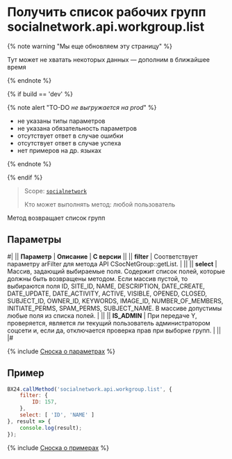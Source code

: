 # Получить список рабочих групп socialnetwork.api.workgroup.list

{% note warning "Мы еще обновляем эту страницу" %}

Тут может не хватать некоторых данных — дополним в ближайшее время

{% endnote %}

{% if build == 'dev' %}

{% note alert "TO-DO _не выгружается на prod_" %}

- не указаны типы параметров
- не указана обязательность параметров
- отсутствует ответ в случае ошибки
- отсутствует ответ в случае успеха
- нет примеров на др. языках

{% endnote %}

{% endif %}

> Scope: [`socialnetwork`](../scopes/permissions.md)
>
> Кто может выполнять метод: любой пользователь

Метод возвращает список групп

## Параметры

#|
|| **Параметр** | **Описание** | **С версии** ||
|| **filter** | Cоответствует параметру arFilter для метода API CSocNetGroup::getList. | ||
|| **select** | Массив, задающий выбираемые поля. Содержит список полей, которые должны быть возвращены методом. Если массив пустой, то выбираются поля ID, SITE_ID, NAME, DESCRIPTION, DATE_CREATE, DATE_UPDATE, DATE_ACTIVITY, ACTIVE, VISIBLE, OPENED, CLOSED, SUBJECT_ID, OWNER_ID, KEYWORDS, IMAGE_ID, NUMBER_OF_MEMBERS, INITIATE_PERMS, SPAM_PERMS, SUBJECT_NAME. В массиве допустимы любые поля из списка полей. | ||
|| **IS_ADMIN** | При передаче Y, проверяется, является ли текущий пользователь администратором соцсети и, если да, отключается проверка прав при выборке групп. | ||
|#

{% include [Сноска о параметрах](../../_includes/required.md) %}

## Пример

```js
BX24.callMethod('socialnetwork.api.workgroup.list', {
    filter: {
        ID: 157,
    },
    select: [ 'ID', 'NAME' ]
}, result => {
    console.log(result);
});
```
{% include [Сноска о примерах](../../_includes/examples.md) %}
